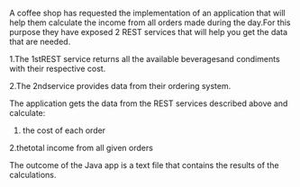 
A coffee shop has requested the implementation of an application that will help them calculate the income from all orders made during the day.For this purpose they have exposed 2 REST services that will help you get the data that are needed.

1.The  1stREST  service  returns  all  the  available  beveragesand  condiments  with  their  respective  cost.

2.The 2ndservice provides data from their ordering system.

The application gets the data from the REST services described above and calculate:

1. the cost of each order 

2.thetotal income from all given orders

The outcome of the Java app is a text file that contains the results of the calculations.
